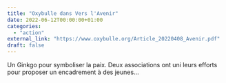 ```yaml
---
title: "Oxybulle dans Vers l'Avenir"
date: 2022-06-12T00:00:00+01:00
categories: 
  - "action"
external_link: "https://www.oxybulle.org/Article_20220408_Avenir.pdf"
draft: false
---
```

Un Ginkgo pour symboliser la paix. Deux associations ont uni leurs efforts pour proposer un encadrement à des jeunes...

